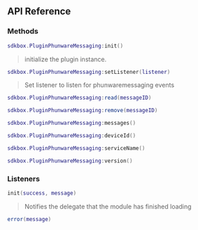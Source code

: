 ## API Reference

### Methods
```lua
sdkbox.PluginPhunwareMessaging:init()
```
>  initialize the plugin instance.

```lua
sdkbox.PluginPhunwareMessaging:setListener(listener)
```
> Set listener to listen for phunwaremessaging events

```lua
sdkbox.PluginPhunwareMessaging:read(messageID)
```

```lua
sdkbox.PluginPhunwareMessaging:remove(messageID)
```

```lua
sdkbox.PluginPhunwareMessaging:messages()
```

```lua
sdkbox.PluginPhunwareMessaging:deviceId()
```

```lua
sdkbox.PluginPhunwareMessaging:serviceName()
```

```lua
sdkbox.PluginPhunwareMessaging:version()
```


### Listeners
```lua
init(success, message)
```
> Notifies the delegate that the module has finished loading

```lua
error(message)
```


